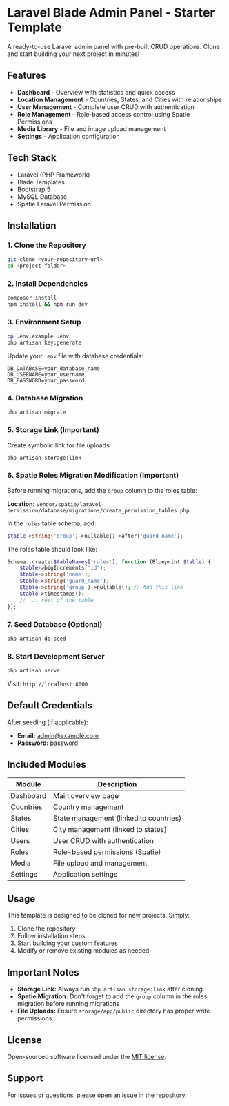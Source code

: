 # Laravel Blade Admin Panel - Starter Template

A ready-to-use Laravel admin panel with pre-built CRUD operations. Clone and start building your next project in minutes!

## Features

- **Dashboard** - Overview with statistics and quick access
- **Location Management** - Countries, States, and Cities with relationships
- **User Management** - Complete user CRUD with authentication
- **Role Management** - Role-based access control using Spatie Permissions
- **Media Library** - File and image upload management
- **Settings** - Application configuration

## Tech Stack

- Laravel (PHP Framework)
- Blade Templates
- Bootstrap 5
- MySQL Database
- Spatie Laravel Permission

## Installation

### 1. Clone the Repository

```bash
git clone <your-repository-url>
cd <project-folder>
```

### 2. Install Dependencies

```bash
composer install
npm install && npm run dev
```

### 3. Environment Setup

```bash
cp .env.example .env
php artisan key:generate
```

Update your `.env` file with database credentials:
```
DB_DATABASE=your_database_name
DB_USERNAME=your_username
DB_PASSWORD=your_password
```

### 4. Database Migration

```bash
php artisan migrate
```

### 5. Storage Link (Important)

Create symbolic link for file uploads:
```bash
php artisan storage:link
```

### 6. Spatie Roles Migration Modification (Important)

Before running migrations, add the `group` column to the roles table:

**Location:** `vendor/spatie/laravel-permission/database/migrations/create_permission_tables.php`

In the `roles` table schema, add:
```php
$table->string('group')->nullable()->after('guard_name');
```

The roles table should look like:
```php
Schema::create($tableNames['roles'], function (Blueprint $table) {
    $table->bigIncrements('id');
    $table->string('name');
    $table->string('guard_name');
    $table->string('group')->nullable(); // Add this line
    $table->timestamps();
    // ... rest of the table
});
```

### 7. Seed Database (Optional)

```bash
php artisan db:seed
```

### 8. Start Development Server

```bash
php artisan serve
```

Visit: `http://localhost:8000`

## Default Credentials

After seeding (if applicable):
- **Email:** admin@example.com
- **Password:** password

## Included Modules

| Module | Description |
|--------|-------------|
| Dashboard | Main overview page |
| Countries | Country management |
| States | State management (linked to countries) |
| Cities | City management (linked to states) |
| Users | User CRUD with authentication |
| Roles | Role-based permissions (Spatie) |
| Media | File upload and management |
| Settings | Application settings |

## Usage

This template is designed to be cloned for new projects. Simply:

1. Clone the repository
2. Follow installation steps
3. Start building your custom features
4. Modify or remove existing modules as needed

## Important Notes

- **Storage Link:** Always run `php artisan storage:link` after cloning
- **Spatie Migration:** Don't forget to add the `group` column in the roles migration before running migrations
- **File Uploads:** Ensure `storage/app/public` directory has proper write permissions

## License

Open-sourced software licensed under the [MIT license](https://opensource.org/licenses/MIT).

## Support

For issues or questions, please open an issue in the repository.
